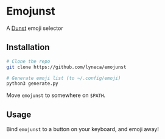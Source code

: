# Emojunst

A [Dunst](https://github.com/dunst-project/dunst) emoji selector 

## Installation

```bash
# Clone the repo
git clone https://github.com/lyneca/emojunst

# Generate emoji list (to ~/.config/emoji)
python3 generate.py
```

Move `emojunst` to somewhere on `$PATH`.

## Usage

Bind `emojunst` to a button on your keyboard, and emoji away!
